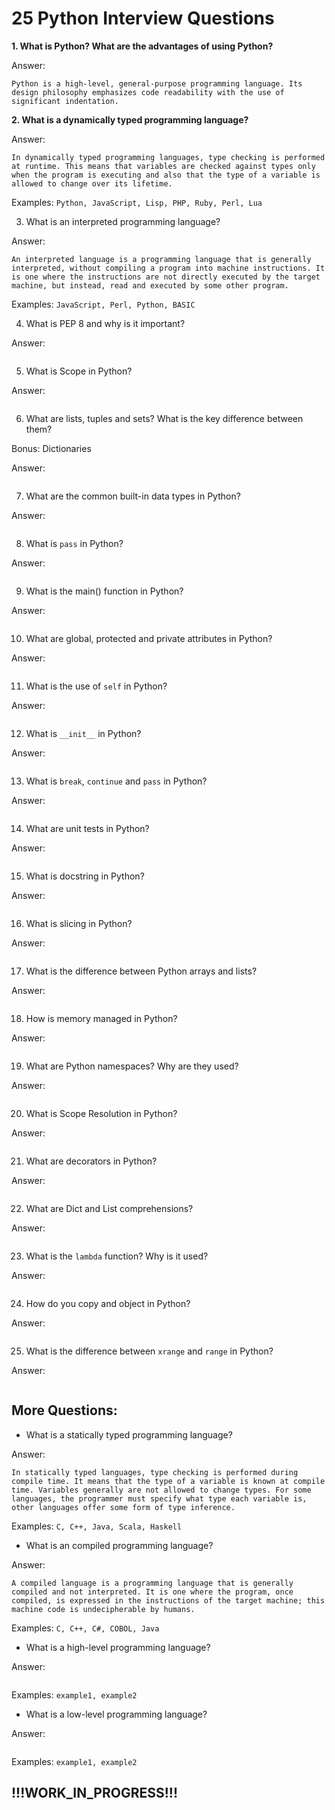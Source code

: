 # 25 Python Interview Questions

**1. What is Python? What are the advantages of using Python?**

Answer:

```text
Python is a high-level, general-purpose programming language. Its design philosophy emphasizes code readability with the use of significant indentation.
```

**2. What is a dynamically typed programming language?**

Answer:

```text
In dynamically typed programming languages, type checking is performed at runtime. This means that variables are checked against types only when the program is executing and also that the type of a variable is allowed to change over its lifetime.
```

Examples: ```Python, JavaScript, Lisp, PHP, Ruby, Perl, Lua```

3. What is an interpreted programming language?

Answer:

```text
An interpreted language is a programming language that is generally interpreted, without compiling a program into machine instructions. It is one where the instructions are not directly executed by the target machine, but instead, read and executed by some other program.
```

Examples: ```JavaScript, Perl, Python, BASIC```

4. What is PEP 8 and why is it important?

Answer:

```text

```

5. What is Scope in Python?

Answer:

```text

```

6. What are lists, tuples and sets? What is the key difference between them?

Bonus: Dictionaries

Answer:

```text

```

7. What are the common built-in data types in Python?

Answer:

```text

```

8. What is ```pass``` in Python?

Answer:

```text

```

9. What is the main() function in Python?

Answer:

```text

```

10. What are global, protected and private attributes in Python?

Answer:

```text

```

11. What is the use of ```self``` in Python?

Answer:

```text

```

12. What is ```__init__``` in Python?

Answer:

```text

```

13. What is ```break```, ```continue``` and ```pass``` in Python?

Answer:

```text

```

14. What are unit tests in Python?

Answer:

```text

```

15. What is docstring in Python?

Answer:

```text

```

16. What is slicing in Python?

Answer:

```text

```

17. What is the difference between Python arrays and lists?

Answer:

```text

```

18. How is memory managed in Python?

Answer:

```text

```

19. What are Python namespaces? Why are they used?

Answer:

```text

```

20. What is Scope Resolution in Python?

Answer:

```text

```

21. What are decorators in Python?

Answer:

```text

```

22. What are Dict and List comprehensions?

Answer:

```text

```

23. What is the ```lambda``` function? Why is it used?

Answer:

```text

```

24. How do you copy and object in Python?

Answer:

```text

```

25. What is the difference between ```xrange``` and ```range``` in Python?

Answer:

```text

```

## More Questions:

- What is a statically typed programming language?

Answer:

```text
In statically typed languages, type checking is performed during compile time. It means that the type of a variable is known at compile time. Variables generally are not allowed to change types. For some languages, the programmer must specify what type each variable is, other languages offer some form of type inference. 
```

Examples: ```C, C++, Java, Scala, Haskell```

- What is an compiled programming language?

Answer:

```text
A compiled language is a programming language that is generally compiled and not interpreted. It is one where the program, once compiled, is expressed in the instructions of the target machine; this machine code is undecipherable by humans.
```

Examples: ```C, C++, C#, COBOL, Java```

- What is a high-level programming language?

Answer:

```text

```

Examples: ```example1, example2```

- What is a low-level programming language?

Answer:

```text

```

Examples: ```example1, example2```


## !!!WORK_IN_PROGRESS!!!
